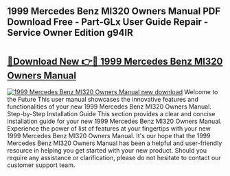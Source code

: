 ## 1999 Mercedes Benz Ml320 Owners Manual PDF Download Free - Part-GLx User Guide Repair - Service Owner Edition g94lR

# <h2><a href="http://bc7643.oget.top/?id=1999+Mercedes+Benz+Ml320+Owners+Manual">🔗Download New 👉🔴 1999 Mercedes Benz Ml320 Owners Manual</a></h2>

[![1999 Mercedes Benz Ml320 Owners Manual new download](https://i.imgur.com/5g1atiW.png)](http://bc7643.oget.top/?id=1999+Mercedes+Benz+Ml320+Owners+Manual)
Welcome to the Future This user manual showcases the innovative features and functionalities of your new 1999 Mercedes Benz Ml320 Owners Manual. Step-by-Step Installation Guide This section provides a clear and concise installation guide for your new 1999 Mercedes Benz Ml320 Owners Manual. Experience the power of list of features at your fingertips with your new 1999 Mercedes Benz Ml320 Owners Manual. It's our hope that the 1999 Mercedes Benz Ml320 Owners Manual has been a helpful and user-friendly resource in helping you get started with your new product. Should you require any assistance or clarification, please do not hesitate to contact our customer support team.

